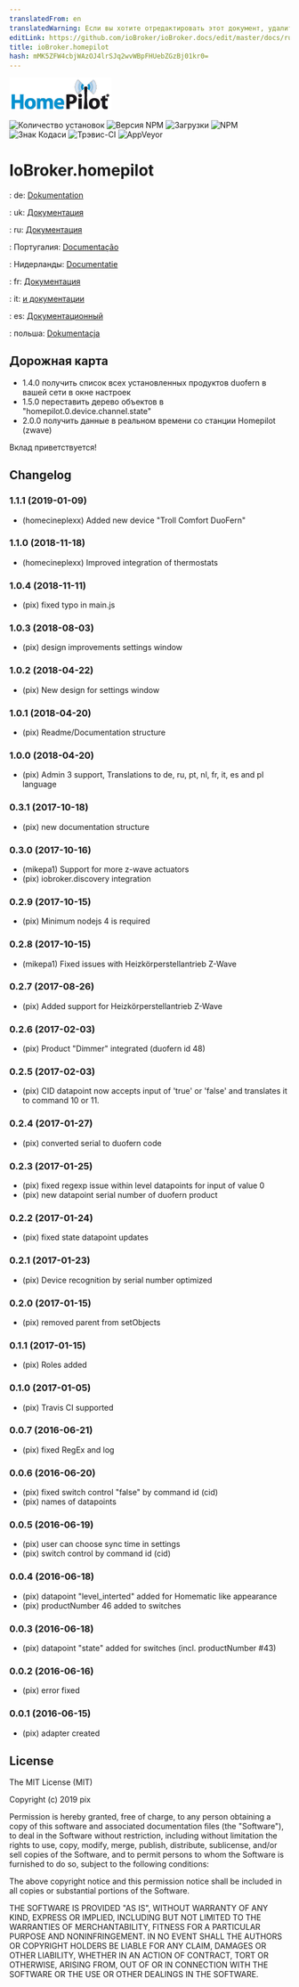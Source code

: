 ```yaml
---
translatedFrom: en
translatedWarning: Если вы хотите отредактировать этот документ, удалите поле «translationFrom», в противном случае этот документ будет снова автоматически переведен
editLink: https://github.com/ioBroker/ioBroker.docs/edit/master/docs/ru/adapterref/iobroker.homepilot/README.md
title: ioBroker.homepilot
hash: mMK5ZFW4cbjWAzOJ4lrSJq2wvWBpFHUebZGzBj01kr0=
---
```

![логотип](../../../en/adapterref/iobroker.homepilot/admin/homepilot.png)

![Количество установок](http://iobroker.live/badges/homepilot-stable.svg)
![Версия NPM](http://img.shields.io/npm/v/iobroker.homepilot.svg)
![Загрузки](https://img.shields.io/npm/dm/iobroker.homepilot.svg)
![NPM](https://nodei.co/npm/iobroker.homepilot.png?downloads=true)
![Знак Кодаси](https://api.codacy.com/project/badge/Grade/41e0e541711c47b996f11a2439a6663c)
![Трэвис-CI](http://img.shields.io/travis/Pix---/ioBroker.homepilot/master.svg)
![AppVeyor](https://ci.appveyor.com/api/projects/status/github/Pix---/ioBroker.homepilot?branch=master&svg=true)

# IoBroker.homepilot
: de: [Dokumentation](/docs/de/doc_homepilot_de.md)

: uk: [Документация](/docs/en/doc_homepilot_en.md)

: ru: [Документация](/docs/en/doc_homepilot_en.md)

: Португалия: [Documentação](/docs/en/doc_homepilot_en.md)

: Нидерланды: [Documentatie](/docs/en/doc_homepilot_en.md)

: fr: [Документация](/docs/en/doc_homepilot_en.md)

: it: [и документации](/docs/en/doc_homepilot_en.md)

: es: [Документационный](/docs/en/doc_homepilot_en.md)

: польша: [Dokumentacja](/docs/en/doc_homepilot_en.md)

## Дорожная карта
* 1.4.0 получить список всех установленных продуктов duofern в вашей сети в окне настроек
* 1.5.0 переставить дерево объектов в "homepilot.0.device.channel.state"
* 2.0.0 получить данные в реальном времени со станции Homepilot (zwave)

Вклад приветствуется!

## Changelog
### 1.1.1 (2019-01-09)
+ (homecineplexx) Added new device "Troll Comfort DuoFern"

### 1.1.0 (2018-11-18)
+ (homecineplexx) Improved integration of thermostats

### 1.0.4 (2018-11-11)
+ (pix) fixed typo in main.js

### 1.0.3 (2018-08-03)
+ (pix) design improvements settings window

### 1.0.2 (2018-04-22)
+ (pix) New design for settings window

### 1.0.1 (2018-04-20)
+ (pix) Readme/Documentation structure

### 1.0.0 (2018-04-20)
+ (pix) Admin 3 support, Translations to de, ru, pt, nl, fr, it, es and pl language

### 0.3.1 (2017-10-18)
+ (pix) new documentation structure

### 0.3.0 (2017-10-16)
+ (mikepa1) Support for more z-wave actuators
+ (pix) iobroker.discovery integration

### 0.2.9 (2017-10-15)
+ (pix) Minimum nodejs 4 is required

### 0.2.8 (2017-10-15)
+ (mikepa1) Fixed issues with Heizkörperstellantrieb Z-Wave

### 0.2.7 (2017-08-26)
+ (pix) Added support for Heizkörperstellantrieb Z-Wave

### 0.2.6 (2017-02-03)
+ (pix) Product "Dimmer" integrated (duofern id 48)

### 0.2.5 (2017-02-03)
+ (pix) CID datapoint now accepts input of 'true' or 'false' and translates it to command 10 or 11.

### 0.2.4 (2017-01-27)
* (pix) converted serial to duofern code

### 0.2.3 (2017-01-25)
* (pix) fixed regexp issue within level datapoints for input of value 0
* (pix) new datapoint serial number of duofern product

### 0.2.2 (2017-01-24)
* (pix) fixed state datapoint updates

### 0.2.1 (2017-01-23)
* (pix) Device recognition by serial number optimized

### 0.2.0 (2017-01-15)
* (pix) removed parent from setObjects

### 0.1.1 (2017-01-15)
* (pix) Roles added

### 0.1.0 (2017-01-05)
* (pix) Travis CI supported

### 0.0.7 (2016-06-21)
* (pix) fixed RegEx and log

### 0.0.6 (2016-06-20)
* (pix) fixed switch control "false" by command id (cid)
* (pix) names of datapoints

### 0.0.5 (2016-06-19)
* (pix) user can choose sync time in settings
* (pix) switch control by command id (cid)

### 0.0.4 (2016-06-18)
* (pix) datapoint "level_interted" added for Homematic like appearance
* (pix) productNumber 46 added to switches

### 0.0.3 (2016-06-18)
* (pix) datapoint "state" added for switches (incl. productNumber #43)

### 0.0.2 (2016-06-16)
* (pix) error fixed

### 0.0.1 (2016-06-15)
* (pix) adapter created

## License

The MIT License (MIT)

Copyright (c) 2019 pix

Permission is hereby granted, free of charge, to any person obtaining a copy
of this software and associated documentation files (the "Software"), to deal
in the Software without restriction, including without limitation the rights
to use, copy, modify, merge, publish, distribute, sublicense, and/or sell
copies of the Software, and to permit persons to whom the Software is
furnished to do so, subject to the following conditions:

The above copyright notice and this permission notice shall be included in all
copies or substantial portions of the Software.

THE SOFTWARE IS PROVIDED "AS IS", WITHOUT WARRANTY OF ANY KIND, EXPRESS OR
IMPLIED, INCLUDING BUT NOT LIMITED TO THE WARRANTIES OF MERCHANTABILITY,
FITNESS FOR A PARTICULAR PURPOSE AND NONINFRINGEMENT. IN NO EVENT SHALL THE
AUTHORS OR COPYRIGHT HOLDERS BE LIABLE FOR ANY CLAIM, DAMAGES OR OTHER
LIABILITY, WHETHER IN AN ACTION OF CONTRACT, TORT OR OTHERWISE, ARISING FROM,
OUT OF OR IN CONNECTION WITH THE SOFTWARE OR THE USE OR OTHER DEALINGS IN THE
SOFTWARE.